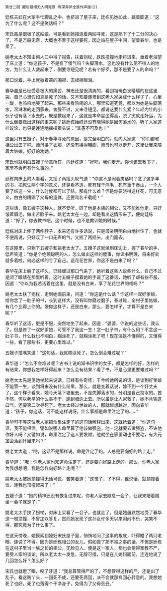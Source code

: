     第廿二回 醒后投缳无人明死意 辱深弄斧全族作声援(2) 

   廷栋夫妇在大家手忙脚乱之中，也挤进了屋子来，廷栋见她如此，跳着脚道：“这为了什么呢？这不是笑话吗？”

   宋氏虽是恨极了这姑娘，可是看到她接连着两回寻死，这是那下了十二分的决心了，不是万般无奈，大概也不至于这样要死，因之站在屋子中间，望着春华，也是呆了。

   姚老太太不知由何人口中得了报告，扶着拐杖，跌跌撞撞地走将进来，垂着老泪望了床上道：“你这孩子，不是有了傻气吗？失脚落水，这也没有什么见不得人的地方，为什么让人救起来了，倒要寻短见呢？若有个好歹，那不是要了人的命吗？”

   那口说着，手上就掀着罩的围襟，去揉擦眼泪。

   春华虽是已经受着极大的痛苦，神志还是很清爽的，看到祖母白发皤皤的在这里哭，自己心想假如真是死了的话，又不知要连累到这老人家哭成什么样子了，心里一酸，也呜呜地哭了起来。那些来看热闹的人，哪里知道究竟，都以为她是失脚落水，湿淋淋的走回家来，害臊不过，又来寻短见。都说这要什么紧？年轻力壮的小伙子也有落下水去的，既是救起来了，这就是本命星坐得高，脱了灾就走好运，为什么倒要做出这样的事来呢？姚廷栋始终还没有晓得她是因何落水的，听了人家这样议论，也只是连连地摇摆着头说：“其愚不可及也！”

   这里只有五嫂子，对于春华寻死的原因，是完全明白的，就向大家道：“你们都和相公出去了吧。师母换了衣服，还没有换得鞋脚，师母也可以走开，这里让我来陪着大姑娘，好好的劝她。”

   宋氏也就明白五嫂子命意所在，向廷栋道：“好吧，我们走开。你也该去教书了，家里不会再有什么事的。”

   廷栋向床上的人看看，又摇了两摇头叹气道：“你这不是闹着笑话吗？念了这多年的书，把死生两个字的意义，还是看不透，死有轻于鸿毛，死有重于泰山，一个人要了结这一生，什么时候都可以了结，那有什么难？但是你要晓得这样死，可无意义，白白的糟蹋了父母的遗体，还要骂名千载呢！”

   这些话，像五嫂子这种人，就不爱听，碍了他是本族的相公，又不能推他走，只好皱着眉毛，做出苦脸子来。姚老太太在一边，却是看出这情形来了，便向廷栋道：“好了，你去教书吧，这个时候，也不是教训她的时候。”

   廷栋对床上伸了两伸脖子，本来还有许多话说，只是母亲明明白白地拦住了，也就不便再说，只好叹了一口无声的气，又摇了两摇头，出门而去。

   在这屋里，只剩下五嫂子和姚老太太了。五嫂子这就坐到床边上，握了春华的手，低声笑道：“你是个绝顶聪明的人，怎么做出这样的傻事，你读书明理，将来好处就多着啦，何必这样的亏了自己。这花花世界，你这不是白来了吗？”

   春华在床上躺了这样久，已经缓过那口气来了，她听着这些人说些什么，自己不过是闭了眼睛在那里听着。这时五嫂子摸着她的手说了这番话，她听了却有些不服，因道：“你以为我若活着在这里，就是没有白来，享了花花世界的福吗？”

   姚老太太扶了拐杖，走到她面前来，问道：“你这是什么话？你这样一双好爹娘，给你念了一肚子的书，长到这样大，没有叫你磨过磨子，舂过碓，全村子里姑娘，有几个比得上你的。像你这样子，还是白来，那么，要怎样子，才算不是白来呢？”

   春华听了这话，更是不服，突然地坐了起来，因道：“婆婆，你说的这些话，我认了。但是修了一双好爹娘，可管不了我这一生！念一肚子书，有什么用？不念这一肚子书，什么我也不明白，糊涂死了，就糊涂死了吧！现在偏是不懂得的，又懂得一些，看了那些书，更要心里难过。”

   五嫂子插嘴笑道：“这句话，我就糊涂死了，怎么倒会难过呢？”

   春华道：“怎么不会难过呢？古书上说的知书识字的女子，都是怎样的好，怎样的有结果，你想我怎样好得起来？怎么会有结果？看了书，不是心里更要难过吗？”

   姚老太太先是见她坐起来说话，已经有些奇怪，于今听她所说的话，是谈到好爹娘不能管一生，谈到将来没有什么结果，那么，就是变着话说，嫁不到一个好丈夫了。这个样子看来，她今天落下塘里去，不是失脚落水的，分明是自己投水的。要不然，何以老早的什么事不干，跑到塘边上去。所以虽是让人家救了，她不肯输这口气，还要第二次寻死了。老太太经过世故的人，那就越想越对，因向春华道：“孩子，你这话，可不能这样说呀。什么事都是命里注定了的……”

   春华可不等这位老人家把命里注定了的这句话解释出来，这就抢着道：“你这句话，我不能相信。譬如说哪人命里算了他该做强盗，他一定就要去做强盗，不许他作好人吗？又譬如说，命里注定了这人要发财，他就坐在家里动也不要动，有大元宝会落到怀里来吗？”

   姚老太太道：“哟，这话不是那样说。命是注定了的，人总是要向好的路上走。”

   春华道：“哦！你老人家也知道命注定了，还是要向好路上走的。那么，你老人家为我想想吧，我是怎样向好路上走呢？”

   姚老太太被她顶撞得无话可说，苦笑着道：“这孩子，了不得，谁说话，就顶撞着谁，连我也顶撞起来了！”

   五嫂子道：“她的精神还没有恢复过来呢，你老人家去歇息一会子，让我来陪着她坐一会子就是了。”

   姚老太太手扶了拐杖，对床上呆看了一会子，也就走了。但是她虽默然地受了春华这一顿顶撞，不曾加以答复，然而她发现了这孙女许多天以来闷闷不乐，哭笑不得，那究竟为了什么事了。

   在这天傍晚，她摸索到媳妇宋氏屋子里，悄悄地问了这事的根底，吓得瞪了两只老眼，连说了不得。因为是廷栋相公的女儿，假如做了那不端之事的话，不但是廷栋在这村子里当一族之长的相公，无脸见人。便是这一家人，都也会觉得家教不严，要受人家的谈论。所以老太太一发急，无辞可措，只是在儿媳妇面前，连连地说了几回怎么好？怎么好？

   宋氏也就瞪了眼，咬了牙道：“我总算管得严的了，不想管得这样的严，还是出了乱子。看这贱丫头，一回死不成，还要死两回，决不会就那样回心转意的。我想她死了也好，死了也落得个干净身子，免得为了父母丢丑。”

